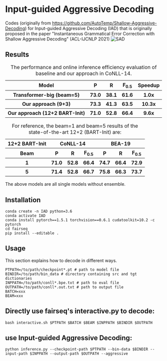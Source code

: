 # Input-guided Aggressive Decoding
Codes (originally from https://github.com/AutoTemp/Shallow-Aggressive-Decoding) for Input-guided Aggressive Decoding (IAD) that is originally proposed in the paper "Instantaneous Grammatical Error Correction with Shallow Aggressive Decoding" (ACL-IJCNLP 2021)
![SAD](aggdec.gif)

## Results
<table>
  <caption> The performance and online inference efficiency evaluation of baseline and our approach in CoNLL-14. </caption>
  <tr> 
    <th> Model </th> 
    <th> P </th>
    <th> R </th>
    <th> F<sub>0.5</sub> </th>
    <th> Speedup </th>
  </tr>
  <tr>
    <th> Transformer-big (beam=5) </th>
    <th> 73.0 </th>
    <th> 38.1 </th>
    <th> 61.6 </th>
    <th> 1.0x </th>
  </tr>
  <tr>
    <th> Our approach (9+3) </th>
    <th> 73.3 </th>
    <th> 41.3 </th>
    <th> 63.5 </th>
    <th> 10.3x </th>
  </tr>
  <tr>
    <th> Our approach (12+2 BART-Init) </th>
    <th> 71.0 </th>
    <th> 52.8 </th>
    <th> 66.4 </th>
    <th> 9.6x </th>
  </tr>
</table>

<table>
  <caption> For reference, the beam=1 and beam=5 results of the state-of-the-art 12+2 (BART-Init) are: </caption>
<thead>
  <tr>
    <th>12+2 BART-Init</th>
    <th colspan="3">CoNLL-14</th>
    <th colspan="3">BEA-19</th>
  </tr>
</thead>
<tbody>
  <tr>
    <th>Beam</th>
    <th>P</th>
    <th>R</th>
    <th>F<sub>0.5</sub></th>
    <th>P</th>
    <th>R</th>
    <th>F<sub>0.5</sub></th>
  </tr>
  <tr>
    <th>1</td>
    <th>71.0</th>
    <th>52.8</th>
    <th>66.4</th>
    <th>74.7</th>
    <th>66.4</th>
    <th>72.9</th>
  </tr>
  <tr>
    <th>5</th>
    <th>71.4</td>
    <th>52.8</td>
    <th>66.7</td>
    <th>75.8</td>
    <th>66.3</td>
    <th>73.7</td>
  </tr>
</tbody>
</table>
The above models are all single models without ensemble.

## Installation

```
conda create -n IAD python=3.6
conda activate IAD
conda install pytorch==1.5.1 torchvision==0.6.1 cudatoolkit=10.2 -c pytorch
cd fairseq
pip install --editable .
```

## Usage
This section explains how to decode in different ways.
```
PTPATH=/to/path/checkpoint*.pt # path to model file
BINDIR=/to/path/bin_data # directory containing src and tgt dictionaries  
INPPATH=/to/path/conll*.bpe.txt # path to eval file
OUTPATH=/to/path/conll*.out.txt # path to output file
BATCH=xxx
BEAM=xxx
```

## Directly use fairseq's interactive.py to decode:

```
bash interactive.sh $PTPATH $BATCH $BEAM $INPPATH $BINDIR $OUTPATH
```

## use Input-guided Aggressive Decoding:

```
python inference.py --checkpoint-path $PTPATH --bin-data $BINDIR --input-path $INPPATH --output-path $OUTPATH --aggressive 
```
